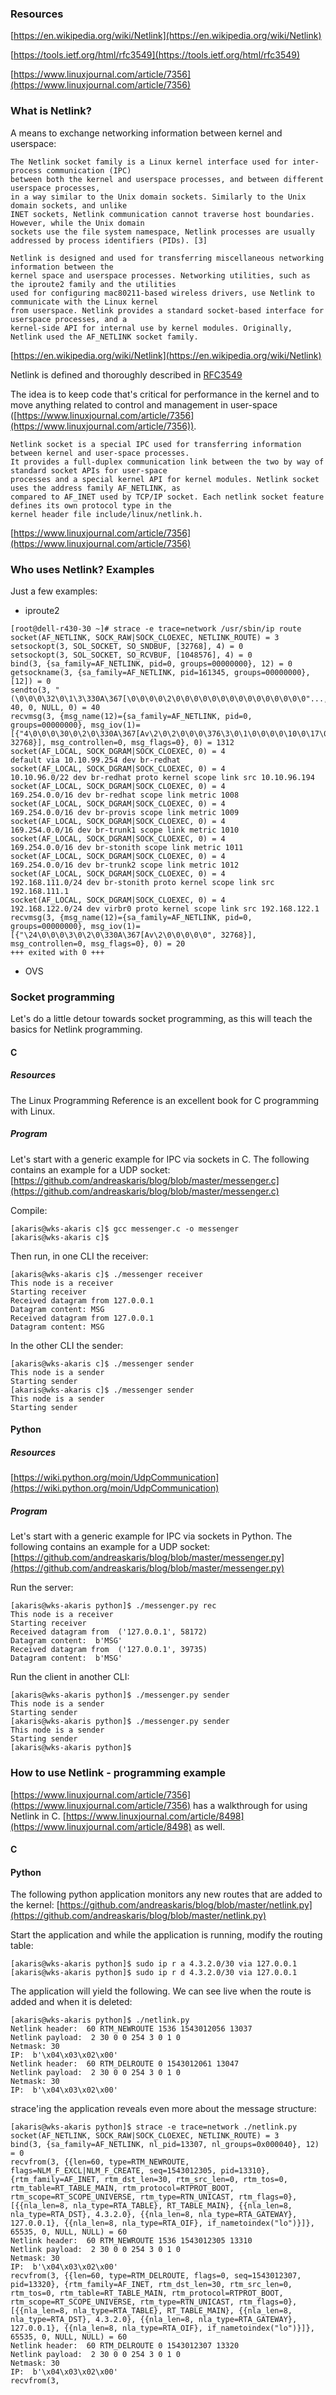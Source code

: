 ### Resources ###
[https://en.wikipedia.org/wiki/Netlink](https://en.wikipedia.org/wiki/Netlink)

[https://tools.ietf.org/html/rfc3549](https://tools.ietf.org/html/rfc3549)

[https://www.linuxjournal.com/article/7356](https://www.linuxjournal.com/article/7356)

### What is Netlink? ###
A means to exchange networking information between kernel and userspace:
~~~
The Netlink socket family is a Linux kernel interface used for inter-process communication (IPC) 
between both the kernel and userspace processes, and between different userspace processes, 
in a way similar to the Unix domain sockets. Similarly to the Unix domain sockets, and unlike
INET sockets, Netlink communication cannot traverse host boundaries. However, while the Unix domain
sockets use the file system namespace, Netlink processes are usually addressed by process identifiers (PIDs). [3]

Netlink is designed and used for transferring miscellaneous networking information between the 
kernel space and userspace processes. Networking utilities, such as the iproute2 family and the utilities
used for configuring mac80211-based wireless drivers, use Netlink to communicate with the Linux kernel
from userspace. Netlink provides a standard socket-based interface for userspace processes, and a 
kernel-side API for internal use by kernel modules. Originally, Netlink used the AF_NETLINK socket family. 
~~~
[https://en.wikipedia.org/wiki/Netlink](https://en.wikipedia.org/wiki/Netlink)

Netlink is defined and thoroughly described in [RFC3549](https://tools.ietf.org/html/rfc3549)

The idea is to keep code that's critical for performance in the kernel and to move anything related to control and management in user-space ([https://www.linuxjournal.com/article/7356](https://www.linuxjournal.com/article/7356)).

~~~
Netlink socket is a special IPC used for transferring information between kernel and user-space processes. 
It provides a full-duplex communication link between the two by way of standard socket APIs for user-space 
processes and a special kernel API for kernel modules. Netlink socket uses the address family AF_NETLINK, as 
compared to AF_INET used by TCP/IP socket. Each netlink socket feature defines its own protocol type in the 
kernel header file include/linux/netlink.h. 
~~~
[https://www.linuxjournal.com/article/7356](https://www.linuxjournal.com/article/7356)

### Who uses Netlink? Examples ###

Just a few examples:
* iproute2 
~~~
[root@dell-r430-30 ~]# strace -e trace=network /usr/sbin/ip route
socket(AF_NETLINK, SOCK_RAW|SOCK_CLOEXEC, NETLINK_ROUTE) = 3
setsockopt(3, SOL_SOCKET, SO_SNDBUF, [32768], 4) = 0
setsockopt(3, SOL_SOCKET, SO_RCVBUF, [1048576], 4) = 0
bind(3, {sa_family=AF_NETLINK, pid=0, groups=00000000}, 12) = 0
getsockname(3, {sa_family=AF_NETLINK, pid=161345, groups=00000000}, [12]) = 0
sendto(3, "(\0\0\0\32\0\1\3\330A\367[\0\0\0\0\2\0\0\0\0\0\0\0\0\0\0\0\0\0\0\0"..., 40, 0, NULL, 0) = 40
recvmsg(3, {msg_name(12)={sa_family=AF_NETLINK, pid=0, groups=00000000}, msg_iov(1)=[{"4\0\0\0\30\0\2\0\330A\367[Av\2\0\2\0\0\0\376\3\0\1\0\0\0\0\10\0\17\0"..., 32768}], msg_controllen=0, msg_flags=0}, 0) = 1312
socket(AF_LOCAL, SOCK_DGRAM|SOCK_CLOEXEC, 0) = 4
default via 10.10.99.254 dev br-redhat 
socket(AF_LOCAL, SOCK_DGRAM|SOCK_CLOEXEC, 0) = 4
10.10.96.0/22 dev br-redhat proto kernel scope link src 10.10.96.194 
socket(AF_LOCAL, SOCK_DGRAM|SOCK_CLOEXEC, 0) = 4
169.254.0.0/16 dev br-redhat scope link metric 1008 
socket(AF_LOCAL, SOCK_DGRAM|SOCK_CLOEXEC, 0) = 4
169.254.0.0/16 dev br-provis scope link metric 1009 
socket(AF_LOCAL, SOCK_DGRAM|SOCK_CLOEXEC, 0) = 4
169.254.0.0/16 dev br-trunk1 scope link metric 1010 
socket(AF_LOCAL, SOCK_DGRAM|SOCK_CLOEXEC, 0) = 4
169.254.0.0/16 dev br-stonith scope link metric 1011 
socket(AF_LOCAL, SOCK_DGRAM|SOCK_CLOEXEC, 0) = 4
169.254.0.0/16 dev br-trunk2 scope link metric 1012 
socket(AF_LOCAL, SOCK_DGRAM|SOCK_CLOEXEC, 0) = 4
192.168.111.0/24 dev br-stonith proto kernel scope link src 192.168.111.1 
socket(AF_LOCAL, SOCK_DGRAM|SOCK_CLOEXEC, 0) = 4
192.168.122.0/24 dev virbr0 proto kernel scope link src 192.168.122.1 
recvmsg(3, {msg_name(12)={sa_family=AF_NETLINK, pid=0, groups=00000000}, msg_iov(1)=[{"\24\0\0\0\3\0\2\0\330A\367[Av\2\0\0\0\0\0", 32768}], msg_controllen=0, msg_flags=0}, 0) = 20
+++ exited with 0 +++
~~~

* OVS

### Socket programming ###

Let's do a little detour towards socket programming, as this will teach the basics for Netlink programming.

#### C ####

##### Resources #####

The Linux Programming Reference is an excellent book for C programming with Linux.

##### Program #####

Let's start with a generic example for IPC via sockets in C. The following contains an example for a UDP socket:
[https://github.com/andreaskaris/blog/blob/master/messenger.c](https://github.com/andreaskaris/blog/blob/master/messenger.c)

Compile:
~~~
[akaris@wks-akaris c]$ gcc messenger.c -o messenger
[akaris@wks-akaris c]$ 
~~~

Then run, in one CLI the receiver:
~~~
[akaris@wks-akaris c]$ ./messenger receiver
This node is a receiver
Starting receiver
Received datagram from 127.0.0.1
Datagram content: MSG
Received datagram from 127.0.0.1
Datagram content: MSG
~~~

In the other CLI the sender:
~~~
[akaris@wks-akaris c]$ ./messenger sender
This node is a sender
Starting sender
[akaris@wks-akaris c]$ ./messenger sender
This node is a sender
Starting sender
~~~

#### Python ####

##### Resources #####
[https://wiki.python.org/moin/UdpCommunication](https://wiki.python.org/moin/UdpCommunication)

##### Program #####
Let's start with a generic example for IPC via sockets in Python. The following contains an example for a UDP socket:
[https://github.com/andreaskaris/blog/blob/master/messenger.py](https://github.com/andreaskaris/blog/blob/master/messenger.py)

Run the server:
~~~
[akaris@wks-akaris python]$ ./messenger.py rec
This node is a receiver
Starting receiver
Received datagram from  ('127.0.0.1', 58172)
Datagram content:  b'MSG'
Received datagram from  ('127.0.0.1', 39735)
Datagram content:  b'MSG'
~~~

Run the client in another CLI:
~~~
[akaris@wks-akaris python]$ ./messenger.py sender
This node is a sender
Starting sender
[akaris@wks-akaris python]$ ./messenger.py sender
This node is a sender
Starting sender
[akaris@wks-akaris python]$ 
~~~

### How to use Netlink - programming example ###

[https://www.linuxjournal.com/article/7356](https://www.linuxjournal.com/article/7356) has a walkthrough for using Netlink in C.
[https://www.linuxjournal.com/article/8498](https://www.linuxjournal.com/article/8498) as well.

#### C ####

#### Python ####
The following python application monitors any new routes that are added to the kernel:
[https://github.com/andreaskaris/blog/blob/master/netlink.py](https://github.com/andreaskaris/blog/blob/master/netlink.py)


Start the application and while the application is running, modify the routing table:
~~~
[akaris@wks-akaris python]$ sudo ip r a 4.3.2.0/30 via 127.0.0.1
[akaris@wks-akaris python]$ sudo ip r d 4.3.2.0/30 via 127.0.0.1
~~~

The application will yield the following. We can see live when the route is added and when it is deleted:
~~~
[akaris@wks-akaris python]$ ./netlink.py 
Netlink header:  60 RTM_NEWROUTE 1536 1543012056 13037
Netlink payload:  2 30 0 0 254 3 0 1 0
Netmask: 30
IP:  b'\x04\x03\x02\x00'
Netlink header:  60 RTM_DELROUTE 0 1543012061 13047
Netlink payload:  2 30 0 0 254 3 0 1 0
Netmask: 30
IP:  b'\x04\x03\x02\x00'
~~~

strace'ing the application reveals even more about the message structure:
~~~
[akaris@wks-akaris python]$ strace -e trace=network ./netlink.py 
socket(AF_NETLINK, SOCK_RAW|SOCK_CLOEXEC, NETLINK_ROUTE) = 3
bind(3, {sa_family=AF_NETLINK, nl_pid=13307, nl_groups=0x000040}, 12) = 0
recvfrom(3, {{len=60, type=RTM_NEWROUTE, flags=NLM_F_EXCL|NLM_F_CREATE, seq=1543012305, pid=13310}, {rtm_family=AF_INET, rtm_dst_len=30, rtm_src_len=0, rtm_tos=0, rtm_table=RT_TABLE_MAIN, rtm_protocol=RTPROT_BOOT, rtm_scope=RT_SCOPE_UNIVERSE, rtm_type=RTN_UNICAST, rtm_flags=0}, [{{nla_len=8, nla_type=RTA_TABLE}, RT_TABLE_MAIN}, {{nla_len=8, nla_type=RTA_DST}, 4.3.2.0}, {{nla_len=8, nla_type=RTA_GATEWAY}, 127.0.0.1}, {{nla_len=8, nla_type=RTA_OIF}, if_nametoindex("lo")}]}, 65535, 0, NULL, NULL) = 60
Netlink header:  60 RTM_NEWROUTE 1536 1543012305 13310
Netlink payload:  2 30 0 0 254 3 0 1 0
Netmask: 30
IP:  b'\x04\x03\x02\x00'
recvfrom(3, {{len=60, type=RTM_DELROUTE, flags=0, seq=1543012307, pid=13320}, {rtm_family=AF_INET, rtm_dst_len=30, rtm_src_len=0, rtm_tos=0, rtm_table=RT_TABLE_MAIN, rtm_protocol=RTPROT_BOOT, rtm_scope=RT_SCOPE_UNIVERSE, rtm_type=RTN_UNICAST, rtm_flags=0}, [{{nla_len=8, nla_type=RTA_TABLE}, RT_TABLE_MAIN}, {{nla_len=8, nla_type=RTA_DST}, 4.3.2.0}, {{nla_len=8, nla_type=RTA_GATEWAY}, 127.0.0.1}, {{nla_len=8, nla_type=RTA_OIF}, if_nametoindex("lo")}]}, 65535, 0, NULL, NULL) = 60
Netlink header:  60 RTM_DELROUTE 0 1543012307 13320
Netlink payload:  2 30 0 0 254 3 0 1 0
Netmask: 30
IP:  b'\x04\x03\x02\x00'
recvfrom(3, 
~~~
